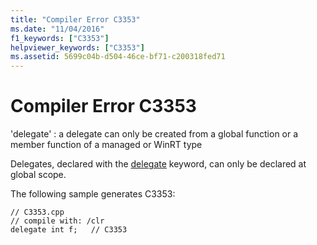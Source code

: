 ```yaml
---
title: "Compiler Error C3353"
ms.date: "11/04/2016"
f1_keywords: ["C3353"]
helpviewer_keywords: ["C3353"]
ms.assetid: 5699c04b-d504-46ce-bf71-c200318fed71
---
```

# Compiler Error C3353

'delegate' : a delegate can only be created from a global function or a member function of a managed or WinRT type

Delegates, declared with the [delegate](../../windows/delegate-cpp-component-extensions.md) keyword, can only be declared at global scope.

The following sample generates C3353:

```
// C3353.cpp
// compile with: /clr
delegate int f;   // C3353
```